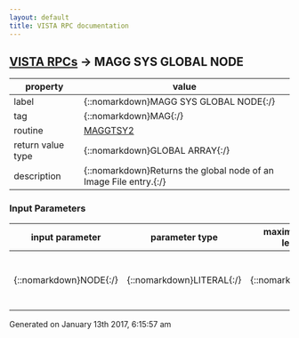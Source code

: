 ```yaml
---
layout: default
title: VISTA RPC documentation
---
```




## [VISTA RPCs](TableOfContent.md) &#8594; MAGG SYS GLOBAL NODE 

 property | value 
--- | --- 
 label | {::nomarkdown}MAGG SYS GLOBAL NODE{:/}
 tag | {::nomarkdown}MAG{:/}
 routine | [MAGGTSY2](http://code.osehra.org/dox/Routine_MAGGTSY2_source.html)
 return value type | {::nomarkdown}GLOBAL ARRAY{:/}
 description | {::nomarkdown}Returns the global node of an Image File entry.{:/}

### Input Parameters

| input parameter | parameter type | maximum data length | required | description | 
| --- | --- | --- | --- | --- | 
| {::nomarkdown}NODE{:/} | {::nomarkdown}LITERAL{:/} | {::nomarkdown}20{:/} | {::nomarkdown}true{:/} | {::nomarkdown}This is the node to display.i.e. the IEN of the Image file ^MAG(2005{:/} | 




 Generated on January 13th 2017, 6:15:57 am